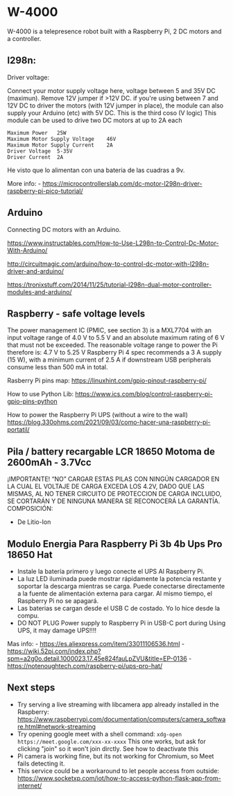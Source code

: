 
# W-4000
W-4000 is a telepresence robot built with a Raspberry Pi, 2 DC motors and a controller.



## l298n:

Driver voltage:

Connect your motor supply voltage here, voltage between 5 and 35V DC (maximun). Remove 12V jumper if >12V DC.
if you're using between 7 and 12V DC to driver the motors (with 12V jumper in place), the module can also supply your Arduino (etc) with 5V DC. This is the third coso (V logic)
This module can be used to drive two DC motors at up to 2A each

```
Maximum Power	25W
Maximum Motor Supply Voltage	46V
Maximum Motor Supply Current	2A
Driver Voltage	5-35V
Driver Current	2A
```

He visto que lo alimentan con una bateria de las cuadras a 9v.

More info:
    - https://microcontrollerslab.com/dc-motor-l298n-driver-raspberry-pi-pico-tutorial/


## Arduino
Connecting DC motors with an Arduino.

https://www.instructables.com/How-to-Use-L298n-to-Control-Dc-Motor-With-Arduino/

http://circuitmagic.com/arduino/how-to-control-dc-motor-with-l298n-driver-and-arduino/

https://tronixstuff.com/2014/11/25/tutorial-l298n-dual-motor-controller-modules-and-arduino/


## Raspberry - safe voltage levels

The power management IC (PMIC, see section 3) is a MXL7704 with an input voltage range of 4.0 V to 5.5 V and an absolute maximum rating of 6 V that must not be exceeded.
The reasonable voltage range to power the Pi therefore is: 4.7 V to 5.25 V
Raspberry Pi 4 spec recommends a 3 A supply (15 W), with a minimum current of 2.5 A if downstream USB peripherals consume less than 500 mA in total.


Rasberry Pi pins map:
https://linuxhint.com/gpio-pinout-raspberry-pi/

How to use Python Lib:
https://www.ics.com/blog/control-raspberry-pi-gpio-pins-python

How to power the Raspberry Pi UPS (without a wire to the wall)
https://blog.330ohms.com/2021/09/03/como-hacer-una-raspberry-pi-portatil/





## Pila / battery recargable LCR 18650 Motoma de 2600mAh - 3.7Vcc
¡IMPORTANTE! “NO” CARGAR ESTAS PILAS CON NINGÚN CARGADOR EN LA CUAL EL VOLTAJE DE CARGA EXCEDA LOS 4.2V, DADO QUE LAS MISMAS, AL NO TENER CIRCUITO DE PROTECCION DE CARGA INCLUIDO, SE CORTARÁN Y DE NINGUNA MANERA SE RECONOCERÁ LA GARANTÍA.
COMPOSICIÓN:
- De Litio-Ion


## Modulo Energia Para Raspberry Pi 3b 4b Ups Pro 18650 Hat
- Instale la batería primero y luego conecte el UPS Al Raspberry Pi.
- La luz LED iluminada puede mostrar rápidamente la potencia restante y soportar la descarga mientras se carga. Puede conectarse directamente a la fuente de alimentación externa para cargar. Al mismo tiempo, el Raspberry Pi no se apagará.
- Las baterias se cargan desde el USB C de costado. Yo lo hice desde la compu.
- DO NOT PLUG Power supply to Raspberry Pi in USB-C port during Using UPS, it may damage UPS!!!!


Mas info: 
    - https://es.aliexpress.com/item/33011106536.html
    - https://wiki.52pi.com/index.php?spm=a2g0o.detail.1000023.17.45e824fauLpZVU&title=EP-0136
    - https://notenoughtech.com/raspberry-pi/ups-pro-hat/


## Next steps
- Try serving a live streaming with libcamera app already installed in the Raspberry: https://www.raspberrypi.com/documentation/computers/camera_software.html#network-streaming
- Try opening google meet with a shell command: 
  `xdg-open https://meet.google.com/xxx-xx-xxxx`
  This one works, but ask for clicking "join" so it won't join dirctly. See how to deactivate this
- Pi camera is working fine, but its not working for Chromium, so Meet fails detecting it.
- This service could be a workaround to let people access from outside: https://www.socketxp.com/iot/how-to-access-python-flask-app-from-internet/





